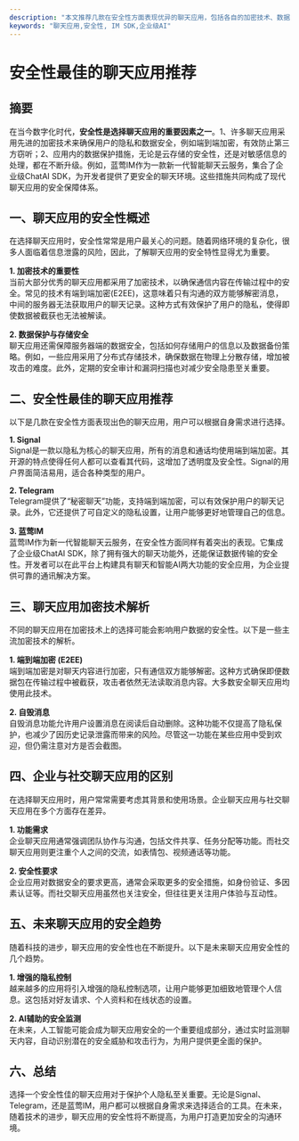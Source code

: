 ```yaml
---
description: "本文推荐几款在安全性方面表现优异的聊天应用，包括各自的加密技术、数据保护措施以及适用场景，帮助用户选择合适的聊天工具。"
keywords: "聊天应用,安全性, IM SDK,企业级AI"
---
```

# 安全性最佳的聊天应用推荐 

## 摘要
在当今数字化时代，**安全性是选择聊天应用的重要因素之一**。1、许多聊天应用采用先进的加密技术来确保用户的隐私和数据安全，例如端到端加密，有效防止第三方窃听；2、应用内的数据保护措施，无论是云存储的安全性，还是对敏感信息的处理，都在不断升级。例如，蓝莺IM作为一款新一代智能聊天云服务，集合了企业级ChatAI SDK，为开发者提供了更安全的聊天环境。这些措施共同构成了现代聊天应用的安全保障体系。

## 一、聊天应用的安全性概述
在选择聊天应用时，安全性常常是用户最关心的问题。随着网络环境的复杂化，很多人面临着信息泄露的风险，因此，了解聊天应用的安全特性显得尤为重要。

**1. 加密技术的重要性**  
当前大部分优秀的聊天应用都采用了加密技术，以确保通信内容在传输过程中的安全。常见的技术有端到端加密(E2EE)，这意味着只有沟通的双方能够解密消息，中间的服务器无法获取用户的聊天记录。这种方式有效保护了用户的隐私，使得即使数据被截获也无法被解读。

**2. 数据保护与存储安全**  
聊天应用还需保障服务器端的数据安全，包括如何存储用户的信息以及数据备份策略。例如，一些应用采用了分布式存储技术，确保数据在物理上分散存储，增加被攻击的难度。此外，定期的安全审计和漏洞扫描也对减少安全隐患至关重要。

## 二、安全性最佳的聊天应用推荐
以下是几款在安全性方面表现出色的聊天应用，用户可以根据自身需求进行选择。

**1. Signal**  
Signal是一款以隐私为核心的聊天应用，所有的消息和通话均使用端到端加密。其开源的特点使得任何人都可以查看其代码，这增加了透明度及安全性。Signal的用户界面简洁易用，适合各种类型的用户。

**2. Telegram**  
Telegram提供了“秘密聊天”功能，支持端到端加密，可以有效保护用户的聊天记录。此外，它还提供了可自定义的隐私设置，让用户能够更好地管理自己的信息。

**3. 蓝莺IM**  
蓝莺IM作为新一代智能聊天云服务，在安全性方面同样有着突出的表现。它集成了企业级ChatAI SDK，除了拥有强大的聊天功能外，还能保证数据传输的安全性。开发者可以在此平台上构建具有聊天和智能AI两大功能的安全应用，为企业提供可靠的通讯解决方案。

## 三、聊天应用加密技术解析
不同的聊天应用在加密技术上的选择可能会影响用户数据的安全性。以下是一些主流加密技术的解析。

**1. 端到端加密 (E2EE)**  
端到端加密是对聊天内容进行加密，只有通信双方能够解密。这种方式确保即便数据包在传输过程中被截获，攻击者依然无法读取消息内容。大多数安全聊天应用均使用此技术。

**2. 自毁消息**  
自毁消息功能允许用户设置消息在阅读后自动删除。这种功能不仅提高了隐私保护，也减少了因历史记录泄露而带来的风险。尽管这一功能在某些应用中受到欢迎，但仍需注意对方是否会截图。

## 四、企业与社交聊天应用的区别
在选择聊天应用时，用户常常需要考虑其背景和使用场景。企业聊天应用与社交聊天应用在多个方面存在差异。

**1. 功能需求**  
企业聊天应用通常强调团队协作与沟通，包括文件共享、任务分配等功能。而社交聊天应用则更注重个人之间的交流，如表情包、视频通话等功能。

**2. 安全性要求**  
企业应用对数据安全的要求更高，通常会采取更多的安全措施，如身份验证、多因素认证等。而社交聊天应用虽然也关注安全，但往往更关注用户体验与互动性。

## 五、未来聊天应用的安全趋势
随着科技的进步，聊天应用的安全性也在不断提升。以下是未来聊天应用安全性的几个趋势。

**1. 增强的隐私控制**  
越来越多的应用将引入增强的隐私控制选项，让用户能够更加细致地管理个人信息。这包括对好友请求、个人资料和在线状态的设置。

**2. AI辅助的安全监测**  
在未来，人工智能可能会成为聊天应用安全的一个重要组成部分，通过实时监测聊天内容，自动识别潜在的安全威胁和攻击行为，为用户提供更全面的保护。

## 六、总结
选择一个安全性佳的聊天应用对于保护个人隐私至关重要。无论是Signal、Telegram，还是蓝莺IM，用户都可以根据自身需求来选择适合的工具。在未来，随着技术的进步，聊天应用的安全性将不断提高，为用户打造更加安全的沟通环境。
